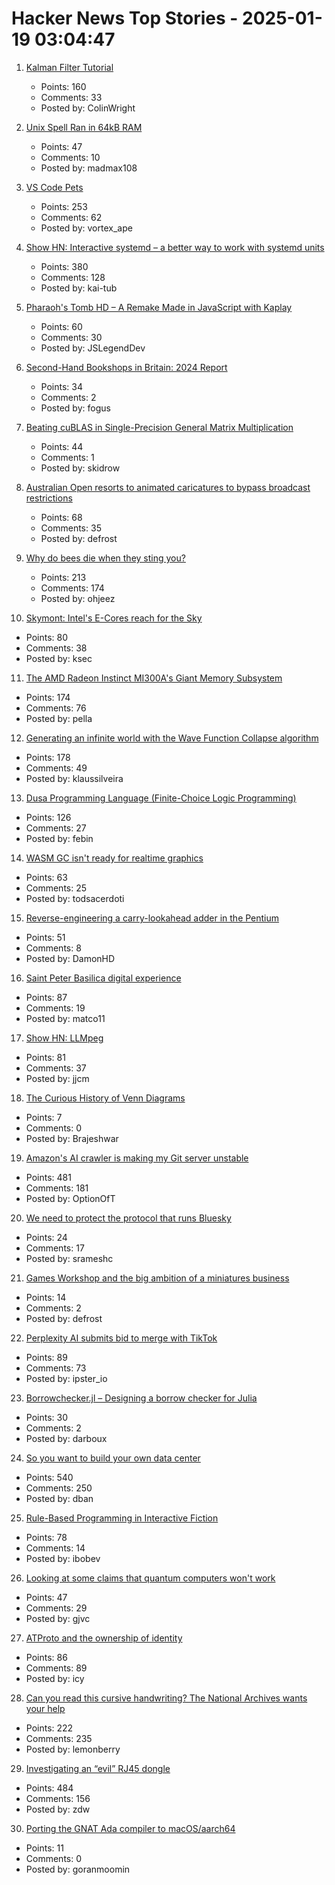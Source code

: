 # Hacker News Top Stories - 2025-01-19 03:04:47

1. [Kalman Filter Tutorial](https://www.kalmanfilter.net/default.aspx)
   - Points: 160
   - Comments: 33
   - Posted by: ColinWright

2. [Unix Spell Ran in 64kB RAM](https://blog.codingconfessions.com/p/how-unix-spell-ran-in-64kb-ram)
   - Points: 47
   - Comments: 10
   - Posted by: madmax108

3. [VS Code Pets](https://github.com/tonybaloney/vscode-pets)
   - Points: 253
   - Comments: 62
   - Posted by: vortex_ape

4. [Show HN: Interactive systemd – a better way to work with systemd units](https://isd-project.github.io/isd/)
   - Points: 380
   - Comments: 128
   - Posted by: kai-tub

5. [Pharaoh's Tomb HD – A Remake Made in JavaScript with Kaplay](https://pt-hd.iocaihost.me/)
   - Points: 60
   - Comments: 30
   - Posted by: JSLegendDev

6. [Second-Hand Bookshops in Britain: 2024 Report](http://wormwoodiana.blogspot.com/2024/12/second-hand-bookshops-in-britain-2024.html)
   - Points: 34
   - Comments: 2
   - Posted by: fogus

7. [Beating cuBLAS in Single-Precision General Matrix Multiplication](https://salykova.github.io/sgemm-gpu)
   - Points: 44
   - Comments: 1
   - Posted by: skidrow

8. [Australian Open resorts to animated caricatures to bypass broadcast restrictions](https://www.crikey.com.au/2025/01/16/australian-open-animated-cartoon-caricatures-broadcast-restrictions/)
   - Points: 68
   - Comments: 35
   - Posted by: defrost

9. [Why do bees die when they sting you?](https://www.subanima.org/bees/)
   - Points: 213
   - Comments: 174
   - Posted by: ohjeez

10. [Skymont: Intel's E-Cores reach for the Sky](https://chipsandcheese.com/p/skymont-intels-e-cores-reach-for-the-sky)
   - Points: 80
   - Comments: 38
   - Posted by: ksec

11. [The AMD Radeon Instinct MI300A's Giant Memory Subsystem](https://chipsandcheese.com/p/inside-the-amd-radeon-instinct-mi300as)
   - Points: 174
   - Comments: 76
   - Posted by: pella

12. [Generating an infinite world with the Wave Function Collapse algorithm](https://marian42.de/article/infinite-wfc/)
   - Points: 178
   - Comments: 49
   - Posted by: klaussilveira

13. [Dusa Programming Language (Finite-Choice Logic Programming)](https://dusa.rocks/docs/)
   - Points: 126
   - Comments: 27
   - Posted by: febin

14. [WASM GC isn't ready for realtime graphics](https://dthompson.us/posts/wasm-gc-isnt-ready-for-realtime-graphics.html)
   - Points: 63
   - Comments: 25
   - Posted by: todsacerdoti

15. [Reverse-engineering a carry-lookahead adder in the Pentium](https://www.righto.com/2025/01/pentium-carry-lookahead-reverse-engineered.html)
   - Points: 51
   - Comments: 8
   - Posted by: DamonHD

16. [Saint Peter Basilica digital experience](https://virtual.basilicasanpietro.va/en)
   - Points: 87
   - Comments: 19
   - Posted by: matco11

17. [Show HN: LLMpeg](https://github.com/jjcm/llmpeg)
   - Points: 81
   - Comments: 37
   - Posted by: jjcm

18. [The Curious History of Venn Diagrams](https://www.scientificamerican.com/article/venn-diagrams-history-and-popularity-outside-of-math-explained/)
   - Points: 7
   - Comments: 0
   - Posted by: Brajeshwar

19. [Amazon's AI crawler is making my Git server unstable](https://xeiaso.net/notes/2025/amazon-crawler/)
   - Points: 481
   - Comments: 181
   - Posted by: OptionOfT

20. [We need to protect the protocol that runs Bluesky](https://www.technologyreview.com/2025/01/17/1110063/we-need-to-protect-the-protocol-that-runs-bluesky/)
   - Points: 24
   - Comments: 17
   - Posted by: srameshc

21. [Games Workshop and the big ambition of a miniatures business](https://www.bbc.com/news/articles/cr5369029dzo)
   - Points: 14
   - Comments: 2
   - Posted by: defrost

22. [Perplexity AI submits bid to merge with TikTok](https://techcrunch.com/2025/01/18/perplexity-ai-submits-bid-to-merge-with-tiktok/)
   - Points: 89
   - Comments: 73
   - Posted by: ipster_io

23. [Borrowchecker.jl – Designing a borrow checker for Julia](https://github.com/MilesCranmer/BorrowChecker.jl)
   - Points: 30
   - Comments: 2
   - Posted by: darboux

24. [So you want to build your own data center](https://blog.railway.com/p/data-center-build-part-one)
   - Points: 540
   - Comments: 250
   - Posted by: dban

25. [Rule-Based Programming in Interactive Fiction](https://eblong.com/zarf/essays/rule-based-if/index.html)
   - Points: 78
   - Comments: 14
   - Posted by: ibobev

26. [Looking at some claims that quantum computers won't work](https://blog.cr.yp.to/20250118-flight.html)
   - Points: 47
   - Comments: 29
   - Posted by: gjvc

27. [ATProto and the ownership of identity](https://anirudh.fi/blog/identity/)
   - Points: 86
   - Comments: 89
   - Posted by: icy

28. [Can you read this cursive handwriting? The National Archives wants your help](https://www.smithsonianmag.com/smart-news/can-you-read-this-cursive-handwriting-the-national-archives-wants-your-help-180985833/)
   - Points: 222
   - Comments: 235
   - Posted by: lemonberry

29. [Investigating an “evil” RJ45 dongle](https://lcamtuf.substack.com/p/investigating-an-evil-rj45-dongle)
   - Points: 484
   - Comments: 156
   - Posted by: zdw

30. [Porting the GNAT Ada compiler to macOS/aarch64](https://briancallahan.net/blog/20250112.html)
   - Points: 11
   - Comments: 0
   - Posted by: goranmoomin

